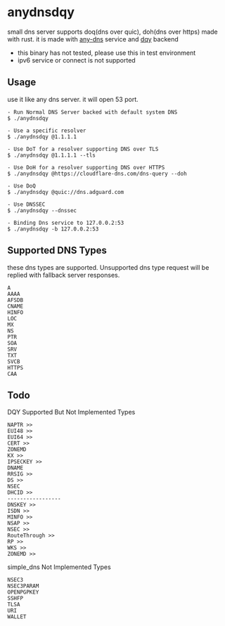 # anydnsdqy

small dns server supports doq(dns over quic), doh(dns over https) made with rust.
it is made with [any-dns](https://github.com/severinalexb/any-dns/) service and [dqy](https://github.com/dandyvica/dqy) backend

* this binary has not tested, please use this in test environment
* ipv6 service or connect is not supported

## Usage

use it like any dns server. it will open 53 port.
```
- Run Normal DNS Server backed with default system DNS
$ ./anydnsdqy

- Use a specific resolver
$ ./anydnsdqy @1.1.1.1

- Use DoT for a resolver supporting DNS over TLS
$ ./anydnsdqy @1.1.1.1 --tls

- Use DoH for a resolver supporting DNS over HTTPS
$ ./anydnsdqy @https://cloudflare-dns.com/dns-query --doh

- Use DoQ
$ ./anydnsdqy @quic://dns.adguard.com

- Use DNSSEC
$ ./anydnsdqy --dnssec

- Binding Dns service to 127.0.0.2:53
$ ./anydnsdqy -b 127.0.0.2:53
```

## Supported DNS Types

these dns types are supported. Unsupported dns type request will be replied with fallback server responses.

```
A
AAAA
AFSDB
CNAME
HINFO
LOC
MX
NS
PTR
SOA
SRV
TXT
SVCB
HTTPS
CAA
```

## Todo

DQY Supported But Not Implemented Types
```
NAPTR >>
EUI48 >>
EUI64 >>
CERT >>
ZONEMD
KX >>
IPSECKEY >>
DNAME
RRSIG >>
DS >>
NSEC
DHCID >>
-----------------
DNSKEY >>
ISDN >>
MINFO >>
NSAP >>
NSEC >>
RouteThrough >>
RP >>
WKS >>
ZONEMD >>
```

simple_dns Not Implemented Types
```
NSEC3
NSEC3PARAM
OPENPGPKEY
SSHFP
TLSA
URI
WALLET
```
